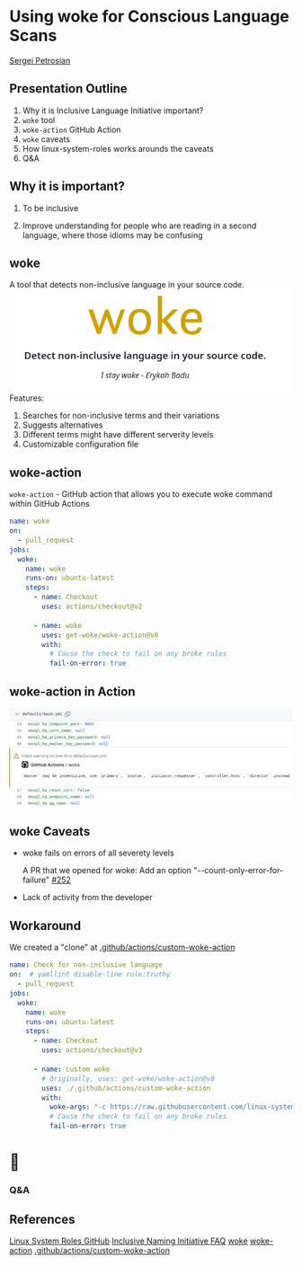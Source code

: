 <!--
theme: gaia
class:
 - invert
headingDivider: 2 
paginate: true
-->

<!--
_class:
 - lead
 - invert
-->
<style>
{
  font-size: 28px
}
</style>

# Using woke for Conscious Language Scans

[Sergei Petrosian](mailto:spetrosi@redhat.com)

<!-- https://spetrosi.github.io/use_woke_devconf2023 -->

<!-- Diversity, Equity, and Inclusion (DEI) is a focus of many organizations today.
It is important for all users and developers to feel comfortable using and contributing to open source projects.
Part of this is Inclusive Language, using words and expressions that are inclusive rather than exclusive. -->

## Presentation Outline

1. Why it is Inclusive Language Initiative important?
2. `woke` tool
3. `woke-action` GitHub Action
4. `woke` caveats
5. How linux-system-roles works arounds the caveats
6. Q&A

<!-- The Linux System Roles project has recently begun using a tool called "woke" as part of our github code checking.
During this presentation you will learn about the "woke" tool, how we are using it in Linux System roles github action checking, the hurdles we faced converting Linux System Roles to have more inclusive language, and ways you can help the "woke" project.  -->

## Why it is important?

<!-- The software industry sometimes uses certain words that may carry a great deal of emotional and historical baggage.
If software is truly meant to be inclusive and a place where anyone can participate, it must be welcoming to all.
If words or phrases convey secondary unintended meanings to our audience, we are potentially limiting participation in our projects.

To avoid unintended connotations that some common words and phrases have, we can use more precise words.
Not only does this eliminate the hurt caused by those connotations, it also improves understanding, particularly for people who are reading in a second language, where those idioms may be confusing. -->

1. To be inclusive

2. Improve understanding for people who are reading in a second language, where those idioms may be confusing

## woke

A tool that detects non-inclusive language in your source code.
![bg right:40% contain](img/woke_main.png)
Features:
1. Searches for non-inclusive terms and their variations
2. Suggests alternatives
3. Different terms might have different serverity levels
4. Customizable configuration file

## woke-action

`woke-action` - GitHub action that allows you to execute woke command within GitHub Actions

```yaml
name: woke
on:
  - pull_request
jobs:
  woke:
    name: woke
    runs-on: ubuntu-latest
    steps:
      - name: Checkout
        uses: actions/checkout@v2

      - name: woke
        uses: get-woke/woke-action@v0
        with:
          # Cause the check to fail on any broke rules
          fail-on-error: true
```

## woke-action in Action

![](img/check_example.png)

## woke Caveats


- woke fails on errors of all severety levels

  A PR that we opened for woke:
  Add an option "--count-only-error-for-failure" [#252](https://github.com/get-woke/woke/pull/252)

- Lack of activity from the developer

## Workaround

We created a "clone" at [.github/actions/custom-woke-action](https://github.com/linux-system-roles/mssql/tree/main/.github/actions/custom-woke-action)

```yaml
name: Check for non-inclusive language
on:  # yamllint disable-line rule:truthy
  - pull_request
jobs:
  woke:
    name: woke
    runs-on: ubuntu-latest
    steps:
      - name: Checkout
        uses: actions/checkout@v3

      - name: custom woke
        # Originally, uses: get-woke/woke-action@v0
        uses: ./.github/actions/custom-woke-action
        with:
          woke-args: "-c https://raw.githubusercontent.com/linux-system-roles/tox-lsr/main/src/tox_lsr/config_files/woke.yml --count-only-error-for-failure"
          # Cause the check to fail on any broke rules
          fail-on-error: true
```

# 🎉
<!--
_class:
 - lead
 - invert
-->
### Q&A

## References

[Linux System Roles GitHub](https://github.com/linux-system-roles/)
[Inclusive Naming Initiative FAQ](https://inclusivenaming.org/faqs/)
[woke](https://github.com/get-woke/woke)
[woke-action](https://github.com/get-woke/woke-action)
[.github/actions/custom-woke-action](https://github.com/linux-system-roles/mssql/tree/main/.github/actions/custom-woke-action)
